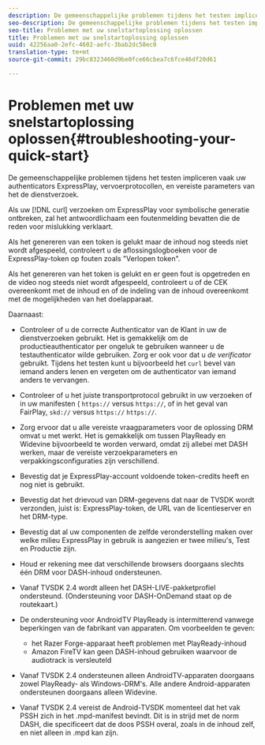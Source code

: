 ```yaml
---
description: De gemeenschappelijke problemen tijdens het testen impliceren vaak uw authenticators ExpressPlay, vervoerprotocollen, en vereiste parameters van het de dienstverzoek.
seo-description: De gemeenschappelijke problemen tijdens het testen impliceren vaak uw authenticators ExpressPlay, vervoerprotocollen, en vereiste parameters van het de dienstverzoek.
seo-title: Problemen met uw snelstartoplossing oplossen
title: Problemen met uw snelstartoplossing oplossen
uuid: 42256aa0-2efc-4602-aefc-3bab2dc58ec0
translation-type: tm+mt
source-git-commit: 29bc8323460d9be0fce66cbea7c6fce46df20d61

---
```



# Problemen met uw snelstartoplossing oplossen{#troubleshooting-your-quick-start}

De gemeenschappelijke problemen tijdens het testen impliceren vaak uw authenticators ExpressPlay, vervoerprotocollen, en vereiste parameters van het de dienstverzoek.

Als uw [!DNL curl] verzoeken om ExpressPlay voor symbolische generatie ontbreken, zal het antwoordlichaam een foutenmelding bevatten die de reden voor mislukking verklaart.

Als het genereren van een token is gelukt maar de inhoud nog steeds niet wordt afgespeeld, controleert u de aflossingslogboeken voor de ExpressPlay-token op fouten zoals &quot;Verlopen token&quot;.

Als het genereren van het token is gelukt en er geen fout is opgetreden en de video nog steeds niet wordt afgespeeld, controleert u of de CEK overeenkomt met de inhoud en of de indeling van de inhoud overeenkomt met de mogelijkheden van het doelapparaat.

Daarnaast:

* Controleer of u de correcte Authenticator van de Klant in uw de dienstverzoeken gebruikt. Het is gemakkelijk om de productieauthenticator per ongeluk te gebruiken wanneer u de testauthenticator wilde gebruiken. Zorg er ook voor dat u *de verificator* gebruikt. Tijdens het testen kunt u bijvoorbeeld het `curl` bevel van iemand anders lenen en vergeten om de authenticator van iemand anders te vervangen.

* Controleer of u het juiste transportprotocol gebruikt in uw verzoeken of in uw manifesten ( `https://` versus `https://`, of in het geval van FairPlay, `skd://` versus `https://` `https://`.

* Zorg ervoor dat u alle vereiste vraagparameters voor de oplossing DRM omvat u met werkt. Het is gemakkelijk om tussen PlayReady en Widevine bijvoorbeeld te worden verward, omdat zij allebei met DASH werken, maar de vereiste verzoekparameters en verpakkingsconfiguraties zijn verschillend.
* Bevestig dat je ExpressPlay-account voldoende token-credits heeft en nog niet is gebruikt.
* Bevestig dat het drievoud van DRM-gegevens dat naar de TVSDK wordt verzonden, juist is: ExpressPlay-token, de URL van de licentieserver en het DRM-type.
* Bevestig dat al uw componenten de zelfde veronderstelling maken over welke milieu ExpressPlay in gebruik is aangezien er twee milieu&#39;s, Test en Productie zijn.
* Houd er rekening mee dat verschillende browsers doorgaans slechts één DRM voor DASH-inhoud ondersteunen.
* Vanaf TVSDK 2.4 wordt alleen het DASH-LIVE-pakketprofiel ondersteund. (Ondersteuning voor DASH-OnDemand staat op de routekaart.)
* De ondersteuning voor AndroidTV PlayReady is intermitterend vanwege beperkingen van de fabrikant van apparaten. Om voorbeelden te geven:

   * het Razer Forge-apparaat heeft problemen met PlayReady-inhoud
   * Amazon FireTV kan geen DASH-inhoud gebruiken waarvoor de audiotrack is versleuteld

* Vanaf TVSDK 2.4 ondersteunen alleen AndroidTV-apparaten doorgaans zowel PlayReady- als Windows-DRM&#39;s. Alle andere Android-apparaten ondersteunen doorgaans alleen Widevine.
* Vanaf TVSDK 2.4 vereist de Android-TVSDK momenteel dat het vak PSSH zich in het .mpd-manifest bevindt. Dit is in strijd met de norm DASH, die specificeert dat de doos PSSH overal, zoals in de inhoud zelf, en niet alleen in .mpd kan zijn.

